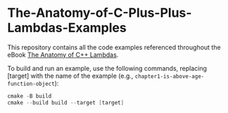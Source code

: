# The-Anatomy-of-C-Plus-Plus-Lambdas-Examples

This repository contains all the code examples referenced throughout the eBook [The Anatomy of C++ Lambdas](https://subscribepage.io/rLJf3z).

To build and run an example, use the following commands, replacing [target] with the name of the example (e.g., `chapter1-is-above-age-function-object`):

```C++
cmake -B build
cmake --build build --target [target]
```
